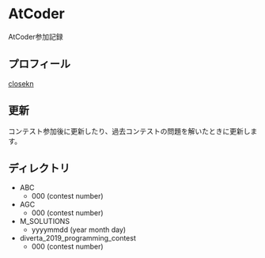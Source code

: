# AtCoder

AtCoder参加記録

## プロフィール

[closekn](https://atcoder.jp/users/closekn)

## 更新

コンテスト参加後に更新したり、過去コンテストの問題を解いたときに更新します。

## ディレクトリ

- ABC
  - 000 (contest number)
- AGC
  - 000 (contest number)
- M_SOLUTIONS
  - yyyymmdd (year month day)
- diverta_2019_programming_contest
  - 000 (contest number)
